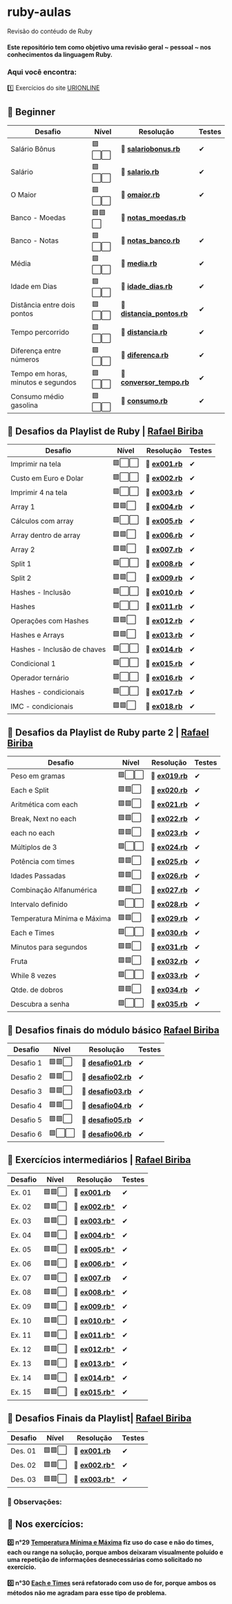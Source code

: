 # ruby-aulas
Revisão do contéudo de Ruby

#### Este repositório tem como objetivo uma revisão geral ~ pessoal ~ nos conhecimentos da linguagem Ruby.

### Aqui você encontra:
:one: Exercícios do site [URIONLINE](https://www.urionlinejudge.com.br/judge/en/problems/index/1)

## 🔸 Beginner
|  Desafio  | Nível  | Resolução  | Testes |
|-----------|--------|-----|------------|
| Salário Bônus | 🟪⬜⬜   |🏅 [**salariobonus.rb**](https://github.com/SrtaPoe/ruby-aulas/blob/main/beginner/salariobonus.rb) | ✔ 
| Salário    | 🟪⬜⬜  |🏅 [**salario.rb**](https://github.com/SrtaPoe/ruby-aulas/blob/main/beginner/salario.rb) | ✔ 
| O Maior                  | 🟪⬜⬜  |🏅 [**omaior.rb**](https://github.com/SrtaPoe/ruby-aulas/blob/main/beginner/omaior.rb) | ✔ 
| Banco - Moedas | 🟪🟪⬜   |🏅 [**notas_moedas.rb**](https://github.com/SrtaPoe/ruby-aulas/blob/main/beginner/notas_moedas.rb) 
| Banco - Notas   | 🟪⬜⬜  |🏅 [**notas_banco.rb**](https://github.com/SrtaPoe/ruby-aulas/blob/main/beginner/notas_banco.rb) | ✔ 
| Média                | 🟪⬜⬜  |🏅 [**media.rb**](https://github.com/SrtaPoe/ruby-aulas/blob/main/beginner/media.rb) | ✔ 
| Idade em Dias | 🟪⬜⬜   |🏅 [**idade_dias.rb**](https://github.com/SrtaPoe/ruby-aulas/blob/main/beginner/idade_dias.rb) | ✔ 
| Distância entre dois pontos   | 🟪⬜⬜  |🏅 [**distancia_pontos.rb**](https://github.com/SrtaPoe/ruby-aulas/blob/main/beginner/distancia_pontos.rb) | ✔ 
| Tempo percorrido       | 🟪⬜⬜  |🏅 [**distancia.rb**](https://github.com/SrtaPoe/ruby-aulas/blob/main/beginner/distancia.rb) | ✔ 
| Diferença entre números | 🟪⬜⬜   |🏅 [**diferenca.rb**](https://github.com/SrtaPoe/ruby-aulas/blob/main/beginner/diferenca.rb) | ✔ 
| Tempo em horas, minutos e segundos  | 🟪⬜⬜  |🏅 [**conversor_tempo.rb**](https://github.com/SrtaPoe/ruby-aulas/blob/main/beginner/conversor_tempo.rb) | ✔ 
| Consumo médio gasolina     | 🟪⬜⬜  |🏅 [**consumo.rb**](https://github.com/SrtaPoe/ruby-aulas/blob/main/beginner/consumo.rb) | ✔ 

## 🔸 Desafios da Playlist de Ruby | [Rafael Biriba](https://rafaelbiriba.com/blog/br/programacao/aprendendo-a-programar-com-ruby-basico-para-iniciantes/)
|  Desafio  | Nível  | Resolução  | Testes |
|-----------|--------|-----|------------|
| Imprimir na tela | 🟪⬜⬜   |🏅 [**ex001.rb**](https://github.com/SrtaPoe/ruby-aulas/blob/main/exercices-rafaelbiriba/ex001.rb) | ✔ 
| Custo em Euro e Dolar   | 🟪⬜⬜  |🏅 [**ex002.rb**](https://github.com/SrtaPoe/ruby-aulas/blob/main/exercices-rafaelbiriba/ex002.rb) | ✔ 
| Imprimir 4 na tela           | 🟪⬜⬜  |🏅 [**ex003.rb**](https://github.com/SrtaPoe/ruby-aulas/blob/main/exercices-rafaelbiriba/ex003.rb) | ✔ 
| Array 1 | 🟪🟪⬜   |🏅 [**ex004.rb**](https://github.com/SrtaPoe/ruby-aulas/blob/main/exercices-rafaelbiriba/ex004.rb) | ✔ 
| Cálculos com array   | 🟪⬜⬜  |🏅 [**ex005.rb**](https://github.com/SrtaPoe/ruby-aulas/blob/main/exercices-rafaelbiriba/ex005.rb) | ✔ 
| Array dentro de array          | 🟪🟪⬜  |🏅 [**ex006.rb**](https://github.com/SrtaPoe/ruby-aulas/blob/main/exercices-rafaelbiriba/ex006.rb) | ✔ 
| Array 2 | 🟪🟪⬜   |🏅 [**ex007.rb**](https://github.com/SrtaPoe/ruby-aulas/blob/main/exercices-rafaelbiriba/ex007.rb) | ✔ 
| Split  1 | 🟪⬜⬜  |🏅 [**ex008.rb**](https://github.com/SrtaPoe/ruby-aulas/blob/main/exercices-rafaelbiriba/ex008.rb) | ✔ 
| Split 2      | 🟪🟪⬜  |🏅 [**ex009.rb**](https://github.com/SrtaPoe/ruby-aulas/blob/main/exercices-rafaelbiriba/ex009.rb) | ✔ 
| Hashes - Inclusão | 🟪⬜⬜   |🏅 [**ex010.rb**](https://github.com/SrtaPoe/ruby-aulas/blob/main/exercices-rafaelbiriba/ex010.rb) | ✔ 
| Hashes  | 🟪⬜⬜  |🏅 [**ex011.rb**](https://github.com/SrtaPoe/ruby-aulas/blob/main/exercices-rafaelbiriba/ex011.rb) | ✔ 
| Operações com Hashes     | 🟪🟪⬜  |🏅 [**ex012.rb**](https://github.com/SrtaPoe/ruby-aulas/blob/main/exercices-rafaelbiriba/ex012.rb) | ✔ 
| Hashes e Arrays    | 🟪🟪⬜  |🏅 [**ex013.rb**](https://github.com/SrtaPoe/ruby-aulas/blob/main/exercices-rafaelbiriba/ex013.rb) | ✔ 
| Hashes - Inclusão de chaves | 🟪⬜⬜   |🏅 [**ex014.rb**](https://github.com/SrtaPoe/ruby-aulas/blob/main/exercices-rafaelbiriba/ex014.rb) | ✔ 
| Condicional 1  | 🟪⬜⬜  |🏅 [**ex015.rb**](https://github.com/SrtaPoe/ruby-aulas/blob/main/exercices-rafaelbiriba/ex015.rb) | ✔ 
| Operador ternário     | 🟪⬜⬜  |🏅 [**ex016.rb**](https://github.com/SrtaPoe/ruby-aulas/blob/main/exercices-rafaelbiriba/ex016.rb) | ✔ 
| Hashes - condicionais | 🟪⬜⬜   |🏅 [**ex017.rb**](https://github.com/SrtaPoe/ruby-aulas/blob/main/exercices-rafaelbiriba/ex017.rb) | ✔ 
| IMC - condicionais | 🟪🟪⬜  |🏅 [**ex018.rb**](https://github.com/SrtaPoe/ruby-aulas/blob/main/exercices-rafaelbiriba/ex018.rb) | ✔ 

## 🔸 Desafios da Playlist de Ruby parte 2 | [Rafael Biriba](https://www.youtube.com/watch?v=ycOHA710R1I&list=PLS2fc6xC9lt0D5ksSs-30Cz8qLpl7b43H&index=12&ab_channel=RafaelBiriba)

|  Desafio  | Nível  | Resolução  | Testes |
|-----------|--------|-----|------------|
| Peso em gramas | 🟪⬜⬜   |🏅 [**ex019.rb**](https://github.com/SrtaPoe/ruby-aulas/blob/main/exercices-rafaelbiriba/ex019.rb) | ✔ 
| Each e Split  | 🟪🟪⬜  |🏅 [**ex020.rb**](https://github.com/SrtaPoe/ruby-aulas/blob/main/exercices-rafaelbiriba/ex020.rb) | ✔ 
| Aritmética com each           | 🟪🟪⬜  |🏅 [**ex021.rb**](https://github.com/SrtaPoe/ruby-aulas/blob/main/exercices-rafaelbiriba/ex021.rb) | ✔ 
| Break, Next no each | 🟪🟪⬜   |🏅 [**ex022.rb**](https://github.com/SrtaPoe/ruby-aulas/blob/main/exercices-rafaelbiriba/ex022.rb) | ✔ 
| each no each | 🟪🟪⬜   |🏅 [**ex023.rb**](https://github.com/SrtaPoe/ruby-aulas/blob/main/exercices-rafaelbiriba/ex023.rb) | ✔ 
| Múltiplos de 3 | 🟪⬜⬜   |🏅 [**ex024.rb**](https://github.com/SrtaPoe/ruby-aulas/blob/main/exercices-rafaelbiriba/ex024.rb) | ✔ 
| Potência com times  | 🟪🟪⬜  |🏅 [**ex025.rb**](https://github.com/SrtaPoe/ruby-aulas/blob/main/exercices-rafaelbiriba/ex025.rb) | ✔ 
| Idades Passadas           | 🟪🟪⬜  |🏅 [**ex026.rb**](https://github.com/SrtaPoe/ruby-aulas/blob/main/exercices-rafaelbiriba/ex026.rb) | ✔ 
| Combinação Alfanumérica | 🟪🟪⬜   |🏅 [**ex027.rb**](https://github.com/SrtaPoe/ruby-aulas/blob/main/exercices-rafaelbiriba/ex027.rb) | ✔ 
| Intervalo definido | 🟪⬜⬜   |🏅 [**ex028.rb**](https://github.com/SrtaPoe/ruby-aulas/blob/main/exercices-rafaelbiriba/ex028.rb) | ✔
| Temperatura Mínima e Máxima | 🟪🟪⬜   |🏅 [**ex029.rb**](https://github.com/SrtaPoe/ruby-aulas/blob/main/exercices-rafaelbiriba/ex029.rb)| ✔ 
| Each e Times | 🟪⬜⬜   |🏅 [**ex030.rb**](https://github.com/SrtaPoe/ruby-aulas/blob/main/exercices-rafaelbiriba/ex030.rb) | ✔
| Minutos para segundos         | 🟪🟪⬜  |🏅 [**ex031.rb**](https://github.com/SrtaPoe/ruby-aulas/blob/main/exercices-rafaelbiriba/ex031.rb) | ✔ 
| Fruta | 🟪🟪⬜   |🏅 [**ex032.rb**](https://github.com/SrtaPoe/ruby-aulas/blob/main/exercices-rafaelbiriba/ex032.rb) | ✔ 
| While 8 vezes| 🟪⬜⬜   |🏅 [**ex033.rb**](https://github.com/SrtaPoe/ruby-aulas/blob/main/exercices-rafaelbiriba/ex033.rb) | ✔
| Qtde. de dobros | 🟪🟪⬜   |🏅 [**ex034.rb**](https://github.com/SrtaPoe/ruby-aulas/blob/main/exercices-rafaelbiriba/ex034.rb)| ✔ 
| Descubra a senha| 🟪⬜⬜   |🏅 [**ex035.rb**](https://github.com/SrtaPoe/ruby-aulas/blob/main/exercices-rafaelbiriba/ex035.rb) | ✔

## 🔸 Desafios finais do módulo básico [Rafael Biriba](https://rafaelbiriba.com/blog/br/programacao/aprendendo-a-programar-com-ruby-basico-para-iniciantes/)

|  Desafio  | Nível  | Resolução  | Testes |
|-----------|--------|-----|------------|
| Desafio 1 | 🟪🟪⬜   |🏅 [**desafio01.rb**](https://github.com/SrtaPoe/ruby-aulas/blob/main/desafios-basic-rafaelbiriba/desafio01.rb) | ✔ 
| Desafio 2 | 🟪🟪⬜   |🏅 [**desafio02.rb**](https://github.com/SrtaPoe/ruby-aulas/blob/main/desafios-basic-rafaelbiriba/desafio02.rb) | ✔ 
| Desafio 3 | 🟪🟪⬜   |🏅 [**desafio03.rb**](https://github.com/SrtaPoe/ruby-aulas/blob/main/desafios-basic-rafaelbiriba/desafio03.rb) | ✔ 
| Desafio 4 | 🟪🟪⬜   |🏅 [**desafio04.rb**](https://github.com/SrtaPoe/ruby-aulas/blob/main/desafios-basic-rafaelbiriba/desafio04.rb) | ✔ 
| Desafio 5 | 🟪🟪⬜   |🏅 [**desafio05.rb**](https://github.com/SrtaPoe/ruby-aulas/blob/main/desafios-basic-rafaelbiriba/desafio05.rb) | ✔ 
| Desafio 6| 🟪⬜⬜    |🏅 [**desafio06.rb**](https://github.com/SrtaPoe/ruby-aulas/blob/main/desafios-basic-rafaelbiriba/desafio06.rb) | ✔ 


## 🔸 Exercícios intermediários | [Rafael Biriba](https://rafaelbiriba.com/blog/br/programacao/aprendendo-a-programar-com-ruby-basico-para-iniciantes/)

|  Desafio  | Nível  | Resolução  | Testes |
|-----------|--------|-----|------------|
| Ex. 01 | 🟪🟪⬜   |🏅 [**ex001.rb**](https://github.com/SrtaPoe/ruby-aulas/blob/main/exercicios-intermediarios/ex001.rb) | ✔ 
| Ex. 02 | 🟪🟪⬜   |🏅 [**ex002.rb***](https://github.com/SrtaPoe/ruby-aulas/blob/main/exercicios-intermediarios/ex002.rb) | ✔ 
| Ex. 03 | 🟪🟪⬜   |🏅 [**ex003.rb***](https://github.com/SrtaPoe/ruby-aulas/blob/main/exercicios-intermediarios/ex003.rb) | ✔ 
| Ex. 04 | 🟪🟪⬜   |🏅 [**ex004.rb***](https://github.com/SrtaPoe/ruby-aulas/blob/main/exercicios-intermediarios/ex004.rb) | ✔ 
| Ex. 05 | 🟪🟪⬜   |🏅 [**ex005.rb***](https://github.com/SrtaPoe/ruby-aulas/blob/main/exercicios-intermediarios/ex005.rb) | ✔ 
| Ex. 06 | 🟪🟪⬜   |🏅 [**ex006.rb***](https://github.com/SrtaPoe/ruby-aulas/blob/main/exercicios-intermediarios/ex006.rb) | ✔ 
| Ex. 07 | 🟪🟪⬜   |🏅 [**ex007.rb**](https://github.com/SrtaPoe/ruby-aulas/blob/main/exercicios-intermediarios/ex007.rb) | ✔ 
| Ex. 08 | 🟪🟪⬜   |🏅 [**ex008.rb***](https://github.com/SrtaPoe/ruby-aulas/blob/main/exercicios-intermediarios/ex008.rb) | ✔ 
| Ex. 09 | 🟪🟪⬜   |🏅 [**ex009.rb***](https://github.com/SrtaPoe/ruby-aulas/blob/main/exercicios-intermediarios/ex009.rb) | ✔ 
| Ex. 10 | 🟪🟪⬜   |🏅 [**ex010.rb***](https://github.com/SrtaPoe/ruby-aulas/blob/main/exercicios-intermediarios/ex010.rb) | ✔ 
| Ex. 11 | 🟪🟪⬜   |🏅 [**ex011.rb***](https://github.com/SrtaPoe/ruby-aulas/blob/main/exercicios-intermediarios/ex011.rb) | ✔ 
| Ex. 12 | 🟪🟪⬜   |🏅 [**ex012.rb***](https://github.com/SrtaPoe/ruby-aulas/blob/main/exercicios-intermediarios/ex012.rb) | ✔ 
| Ex. 13 | 🟪🟪⬜   |🏅 [**ex013.rb***](https://github.com/SrtaPoe/ruby-aulas/blob/main/exercicios-intermediarios/ex013.rb) | ✔ 
| Ex. 14 | 🟪🟪⬜   |🏅 [**ex014.rb***](https://github.com/SrtaPoe/ruby-aulas/blob/main/exercicios-intermediarios/ex014.rb) | ✔ 
| Ex. 15 | 🟪🟪⬜   |🏅 [**ex015.rb***](https://github.com/SrtaPoe/ruby-aulas/blob/main/exercicios-intermediarios/ex015.rb) | ✔ 

## 🔸 Desafios Finais da Playlist| [Rafael Biriba](https://rafaelbiriba.com/blog/br/programacao/aula-17A-aprendendo-a-programar-com-ruby-basico/)

|  Desafio  | Nível  | Resolução  | Testes |
|-----------|--------|-----|------------|
| Des. 01 | 🟪🟪⬜   |🏅 [**ex001.rb**](https://github.com/SrtaPoe/ruby-aulas/blob/main/desafios-finais/ex001.rb) | ✔ 
| Des. 02 | 🟪🟪⬜   |🏅 [**ex002.rb***](https://github.com/SrtaPoe/ruby-aulas/blob/main/desafios-finais/ex002.rb) | ✔ 
| Des. 03 | 🟪🟪⬜   |🏅 [**ex003.rb***](https://github.com/SrtaPoe/ruby-aulas/tree/main/desafiofinal03) | ✔ 

### 🔺 Observações:

## 🔽 Nos exercícios:

#### 0️⃣ n°29 [Temperatura Mínima e Máxima](https://github.com/SrtaPoe/ruby-aulas/blob/main/exercices-rafaelbiriba/ex029.rb) fiz uso do case e não do times, each ou range na solução, porque ambos deixaram visualmente poluído e uma repetição de informações desnecessárias como solicitado no exercício.
#### 0️⃣ n°30 [Each e Times](https://github.com/SrtaPoe/ruby-aulas/blob/main/exercices-rafaelbiriba/ex030.rb) será refatorado com uso de for, porque ambos os métodos não me agradam para esse tipo de problema.
